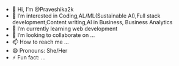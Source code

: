 - 👋 Hi, I’m @Praveshika2k
- 👀 I’m interested in Coding,AL/ML(Sustainable AI),Full stack development,Content writing,AI in Business, Business Analytics
- 🌱 I’m currently learning web development
- 💞️ I’m looking to collaborate on ...
- 📫 How to reach me ...
- 😄 Pronouns: She/Her
- ⚡ Fun fact: ...

<!---
Praveshika2k/Praveshika2k is a ✨ special ✨ repository because its `README.md` (this file) appears on your GitHub profile.
You can click the Preview link to take a look at your changes.
--->
